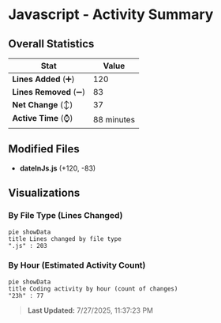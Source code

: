 # Javascript - Activity Summary 

## Overall Statistics

| Stat                   | Value                                                             |
| ---------------------- | ----------------------------------------------------------------- |
| **Lines Added** (➕)   | 120                                          |
| **Lines Removed** (➖) | 83                                        |
| **Net Change** (↕)    | 37                |
| **Active Time** (⌚)   | 88 minutes |


## Modified Files
- **dateInJs.js** (+120, -83)

## Visualizations

### By File Type (Lines Changed)

```mermaid
pie showData
title Lines changed by file type
".js" : 203
```

### By Hour (Estimated Activity Count)

```mermaid
pie showData
title Coding activity by hour (count of changes)
"23h" : 77
```


> **Last Updated:** 7/27/2025, 11:37:23 PM
